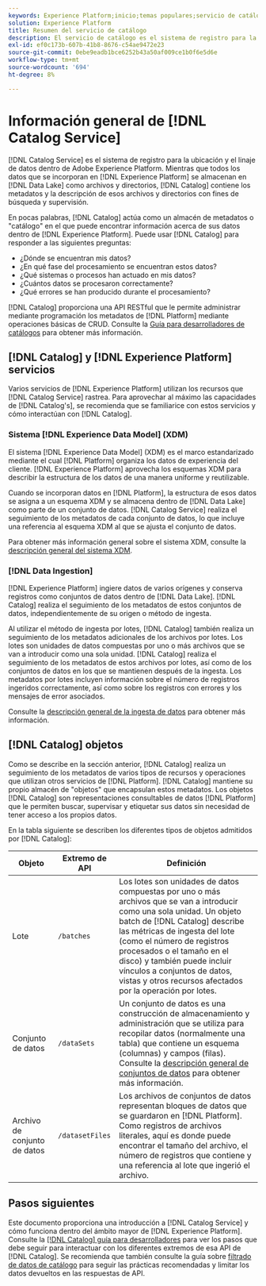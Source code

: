 ```yaml
---
keywords: Experience Platform;inicio;temas populares;servicio de catálogo;catálogo;servicio de catálogo;ubicación de datos;ubicación de datos;administración de datos;administración de datos;linaje;linaje;catálogo;habilitar conjunto de datos
solution: Experience Platform
title: Resumen del servicio de catálogo
description: El servicio de catálogo es el sistema de registro para la ubicación y el linaje de datos dentro de Adobe Experience Platform. Mientras que todos los datos que se incorporan a Experience Platform se almacenan en el lago de datos como archivos y directorios, el catálogo contiene los metadatos y la descripción de esos archivos y directorios para fines de búsqueda y monitorización.
exl-id: ef0c173b-607b-41b8-8676-c54ae9472e23
source-git-commit: 0ebe9eadb1bce6252b43a50af009ce1b0f6e5d6e
workflow-type: tm+mt
source-wordcount: '694'
ht-degree: 8%

---
```


# Información general de [!DNL Catalog Service]

[!DNL Catalog Service] es el sistema de registro para la ubicación y el linaje de datos dentro de Adobe Experience Platform. Mientras que todos los datos que se incorporan en [!DNL Experience Platform] se almacenan en [!DNL Data Lake] como archivos y directorios, [!DNL Catalog] contiene los metadatos y la descripción de esos archivos y directorios con fines de búsqueda y supervisión.

En pocas palabras, [!DNL Catalog] actúa como un almacén de metadatos o &quot;catálogo&quot; en el que puede encontrar información acerca de sus datos dentro de [!DNL Experience Platform]. Puede usar [!DNL Catalog] para responder a las siguientes preguntas:

* ¿Dónde se encuentran mis datos?
* ¿En qué fase del procesamiento se encuentran estos datos?
* ¿Qué sistemas o procesos han actuado en mis datos?
* ¿Cuántos datos se procesaron correctamente?
* ¿Qué errores se han producido durante el procesamiento?

[!DNL Catalog] proporciona una API RESTful que le permite administrar mediante programación los metadatos de [!DNL Platform] mediante operaciones básicas de CRUD. Consulte la [Guía para desarrolladores de catálogos](api/getting-started.md) para obtener más información.

## [!DNL Catalog] y [!DNL Experience Platform] servicios

Varios servicios de [!DNL Experience Platform] utilizan los recursos que [!DNL Catalog Service] rastrea. Para aprovechar al máximo las capacidades de [!DNL Catalog's], se recomienda que se familiarice con estos servicios y cómo interactúan con [!DNL Catalog].

### Sistema [!DNL Experience Data Model] (XDM)

El sistema [!DNL Experience Data Model] (XDM) es el marco estandarizado mediante el cual [!DNL Platform] organiza los datos de experiencia del cliente. [!DNL Experience Platform] aprovecha los esquemas XDM para describir la estructura de los datos de una manera uniforme y reutilizable.

Cuando se incorporan datos en [!DNL Platform], la estructura de esos datos se asigna a un esquema XDM y se almacena dentro de [!DNL Data Lake] como parte de un conjunto de datos. [!DNL Catalog Service] realiza el seguimiento de los metadatos de cada conjunto de datos, lo que incluye una referencia al esquema XDM al que se ajusta el conjunto de datos.

Para obtener más información general sobre el sistema XDM, consulte la [descripción general del sistema XDM](../xdm/home.md).

### [!DNL Data Ingestion]

[!DNL Experience Platform] ingiere datos de varios orígenes y conserva registros como conjuntos de datos dentro de [!DNL Data Lake]. [!DNL Catalog] realiza el seguimiento de los metadatos de estos conjuntos de datos, independientemente de su origen o método de ingesta.

Al utilizar el método de ingesta por lotes, [!DNL Catalog] también realiza un seguimiento de los metadatos adicionales de los archivos por lotes. Los lotes son unidades de datos compuestas por uno o más archivos que se van a introducir como una sola unidad. [!DNL Catalog] realiza el seguimiento de los metadatos de estos archivos por lotes, así como de los conjuntos de datos en los que se mantienen después de la ingesta. Los metadatos por lotes incluyen información sobre el número de registros ingeridos correctamente, así como sobre los registros con errores y los mensajes de error asociados.

Consulte la [descripción general de la ingesta de datos](../ingestion/home.md) para obtener más información.

## [!DNL Catalog] objetos

Como se describe en la sección anterior, [!DNL Catalog] realiza un seguimiento de los metadatos de varios tipos de recursos y operaciones que utilizan otros servicios de [!DNL Platform]. [!DNL Catalog] mantiene su propio almacén de &quot;objetos&quot; que encapsulan estos metadatos. Los objetos [!DNL Catalog] son representaciones consultables de datos [!DNL Platform] que le permiten buscar, supervisar y etiquetar sus datos sin necesidad de tener acceso a los propios datos.

En la tabla siguiente se describen los diferentes tipos de objetos admitidos por [!DNL Catalog]:

| Objeto | Extremo de API | Definición |
|---|---|---|
| Lote | `/batches` | Los lotes son unidades de datos compuestas por uno o más archivos que se van a introducir como una sola unidad. Un objeto batch de [!DNL Catalog] describe las métricas de ingesta del lote (como el número de registros procesados o el tamaño en el disco) y también puede incluir vínculos a conjuntos de datos, vistas y otros recursos afectados por la operación por lotes. |
| Conjunto de datos | `/dataSets` | Un conjunto de datos es una construcción de almacenamiento y administración que se utiliza para recopilar datos (normalmente una tabla) que contiene un esquema (columnas) y campos (filas). Consulte la [descripción general de conjuntos de datos](./datasets/overview.md) para obtener más información. |
| Archivo de conjunto de datos | `/datasetFiles` | Los archivos de conjuntos de datos representan bloques de datos que se guardaron en [!DNL Platform]. Como registros de archivos literales, aquí es donde puede encontrar el tamaño del archivo, el número de registros que contiene y una referencia al lote que ingerió el archivo. |

## Pasos siguientes

Este documento proporciona una introducción a [!DNL Catalog Service] y cómo funciona dentro del ámbito mayor de [!DNL Experience Platform]. Consulte la [[!DNL Catalog] guía para desarrolladores](api/getting-started.md) para ver los pasos que debe seguir para interactuar con los diferentes extremos de esa API de [!DNL Catalog]. Se recomienda que también consulte la guía sobre [filtrado de datos de catálogo](api/filter-data.md) para seguir las prácticas recomendadas y limitar los datos devueltos en las respuestas de API.
